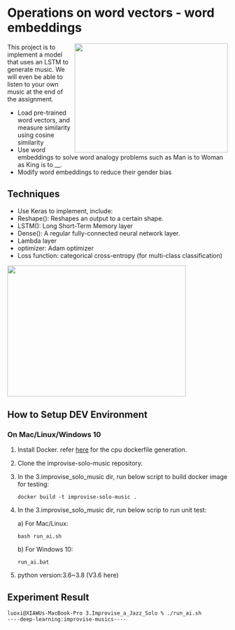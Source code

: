 # Operations on word vectors - word embeddings
<img align='right' src="docs/3.1.jazz.jpg" height="250" width="350" >
This project is to implement a model that uses an LSTM to generate music. We will even be able to listen to your own music at the end of the assignment. 

* Load pre-trained word vectors, and measure similarity using cosine similarity
* Use word embeddings to solve word analogy problems such as Man is to Woman as King is to __.
* Modify word embeddings to reduce their gender bias

## Techniques
* Use Keras to implement, include:
* Reshape(): Reshapes an output to a certain shape.
* LSTM(): Long Short-Term Memory layer
* Dense(): A regular fully-connected neural network layer.
* Lambda layer
* optimizer: Adam optimizer
* Loss function: categorical cross-entropy (for multi-class classification)

<img align='middle' src="docs/2.music_gen.jpg" width="90%" height="300">


## How to Setup DEV Environment
### On Mac/Linux/Windows 10
1. Install Docker. refer [here](https://github.com/tensorflow/tensorflow/blob/master/tensorflow/tools/dockerfiles/dockerfiles/cpu.Dockerfile) for the cpu dockerfile generation.
2. Clone the improvise-solo-music repository.
3. In the 3.improvise_solo_music dir, run below script to build docker image for testing:
    ```
    docker build -t improvise-solo-music .
    ```
4. In the 3.improvise_solo_music dir, run below scrip to run unit test:

    a) For Mac/Linux:
    ```
    bash run_ai.sh
    ```
    b) For Windows 10: 
    ```
    run_ai.bat
    ```
5. python version:3.6~3.8 (V3.6 here)
## Experiment Result

```
luoxi@XIAWUs-MacBook-Pro 3.Improvise_a_Jazz_Solo % ./run_ai.sh
----deep-learning:improvise-musics----
```
